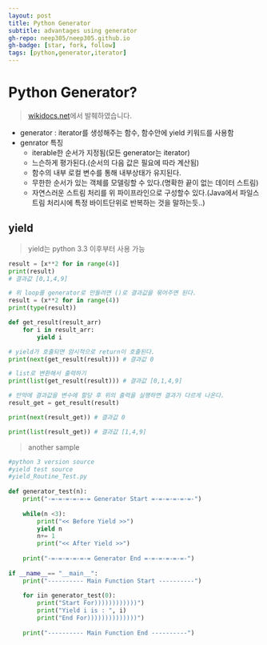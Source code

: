 ```yaml
---
layout: post
title: Python Generator
subtitle: advantages using generator
gh-repo: neep305/neep305.github.io
gh-badge: [star, fork, follow]
tags: [python,generator,iterator]
---
```


# Python Generator? 
> [wikidocs.net](https://wikidocs.net/16069)에서 발췌하였습니다.

- generator : iterator를 생성해주는 함수, 함수안에 yield 키워드를 사용함
- genrator 특징
    - iterable한 순서가 지정됨(모든 generator는 iterator)
    - 느슨하게 평가된다.(순서의 다음 값은 필요에 따라 계산됨)
    - 함수의 내부 로컬 변수를 통해 내부상태가 유지된다.
    - 무한한 순서가 있는 객체를 모델링할 수 있다.(명확한 끝이 없는 데이터 스트림)
    - 자연스러운 스트림 처리를 위 파이프라인으로 구성할수 있다.(Java에서 파일스트림 처리시에 특정 바이트단위로 반복하는 것을 말하는듯..)

## yield
> yield는 python 3.3 이후부터 사용 가능

```python
result = [x**2 for in range(4)]
print(result)
# 결과값 [0,1,4,9] 

# 위 loop를 generator로 만들려면 ()로 결과값을 묶어주면 된다.
result = (x**2 for in range(4))
print(type(result))

def get_result(result_arr)
    for i in result_arr:
        yield i

# yield가 호출되면 암시적으로 return이 호출된다.
print(next(get_result(result))) # 결과값 0

# list로 변환해서 출력하기
print(list(get_result(result))) # 결과값 [0,1,4,9]

# 만약에 결과값을 변수에 할당 후 위의 출력을 실행하면 결과가 다르게 나온다.
result_get = get_result(result)

print(next(result_get)) # 결과값 0

print(list(result_get)) # 결과값 [1,4,9]
```

> another sample

```python
#python 3 version source
#yield test source
#yield_Routine_Test.py
 
def generator_test(n):
    print("-=-=-=-=-=-= Generator Start =-=-=-=-=-=-")
     
    while(n <3):
        print("<< Before Yield >>")
        yield n
        n+= 1
        print("<< After Yield >>")
         
    print("-=-=-=-=-=-= Generator End =-=-=-=-=-=-")
     
if __name__== "__main__":
    print("---------- Main Function Start ----------")
     
    for iin generator_test(0):
        print("Start For))))))))))))")
        print("Yield i is : ", i)
        print("End For))))))))))))))")
         
    print("---------- Main Function End ----------")
```